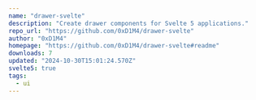 ```yaml
---
name: "drawer-svelte"
description: "Create drawer components for Svelte 5 applications."
repo_url: "https://github.com/0xD1M4/drawer-svelte"
author: "0xD1M4"
homepage: "https://github.com/0xD1M4/drawer-svelte#readme"
downloads: 7
updated: "2024-10-30T15:01:24.570Z"
svelte5: true
tags: 
  - ui
---
```

